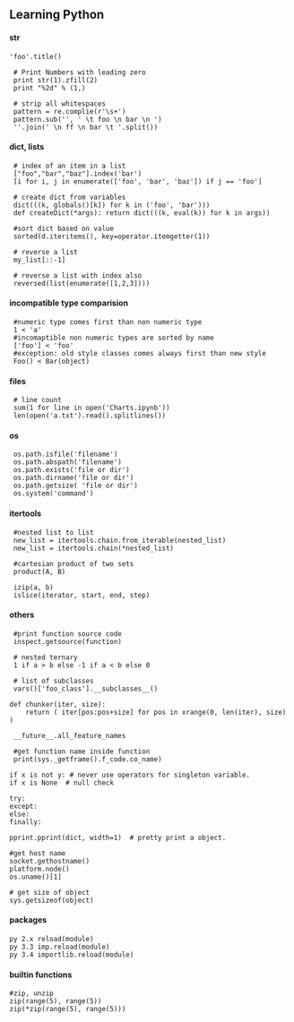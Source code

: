 ## Learning Python


#### str

    'foo'.title()

     # Print Numbers with leading zero
     print str(1).zfill(2)
     print "%2d" % (1,)

     # strip all whitespaces
     pattern = re.complie(r'\s+')
     pattern.sub('', ' \t foo \n bar \n ')
     ''.join(' \n ff \n bar \t '.split())


#### dict, lists

     # index of an item in a list
     ["foo","bar","baz"].index('bar')
     [i for i, j in enumerate(['foo', 'bar', 'baz']) if j == 'foo']

     # create dict from variables
     dict(((k, globals()[k]) for k in ('foo', 'bar')))
     def createDict(*args): return dict(((k, eval(k)) for k in args))

     #sort dict based on value
     sorted(d.iteritems(), key=operator.itemgetter(1))

     # reverse a list
     my_list[::-1]

     # reverse a list with index also
     reversed(list(enumerate([1,2,3])))


#### incompatible type comparision

     #numeric type comes first than non numeric type
     1 < 'a'
     #incomaptible non numeric types are sorted by name
     ['foo'] < 'foo'
     #exception: old style classes comes always first than new style
     Foo() < Bar(object)


#### files

     # line count
     sum(1 for line in open('Charts.ipynb'))
     len(open('a.txt').read().splitlines())


#### os

     os.path.isfile('filename')
     os.path.abspath('filename')
     os.path.exists('file or dir')
     os.path.dirname('file or dir')
     os.path.getsize( 'file or dir')
     os.system('command')


#### itertools

     #nested list to list
     new_list = itertools.chain.from_iterable(nested_list)
     new_list = itertools.chain(*nested_list)

     #cartesian product of two sets
     product(A, B)

     izip(a, b)
     islice(iterator, start, end, step)


#### others

     #print function source code
     inspect.getsource(function)

     # nested ternary
     1 if a > b else -1 if a < b else 0

     # list of subclasses
     vars()['foo_class'].__subclasses__()

    def chunker(iter, size):
        return ( iter[pos:pos+size] for pos in xrange(0, len(iter), size) )

     __future__.all_feature_names

     #get function name inside function
     print(sys._getframe().f_code.co_name)

    if x is not y: # never use operators for singleton variable.
    if x is None  # null check

    try:
    except:
    else:
    finally:

    pprint.pprint(dict, width=1)  # pretty print a object.

    #get host name
    socket.gethostname()
    platform.node()
    os.uname()[1]

    # get size of object
    sys.getsizeof(object)


#### packages

    py 2.x reload(module)
    py 3.3 imp.reload(module)
    py 3.4 importlib.reload(module)


#### builtin functions

    #zip, unzip
    zip(range(5), range(5))
    zip(*zip(range(5), range(5)))
